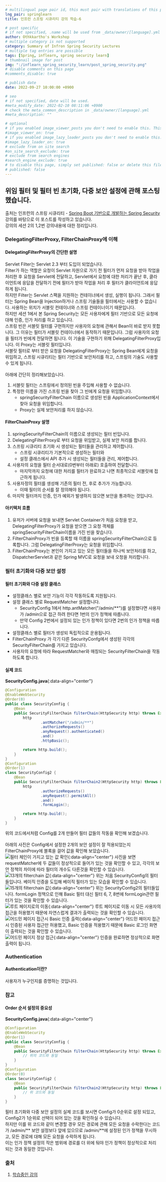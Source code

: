 ```yaml
---
# multilingual page pair id, this must pair with translations of this page. (This name must be unique)
lng_pair: springlearn
title: 인프런 스프링 시큐리티 강의 학습-6

# post specific
# if not specified, .name will be used from _data/owner/[language].yml
author: Othkkartho's Workshop
# multiple category is not supported
category: Summary of Infron Spring Security Lectures
# multiple tag entries are possible
tags: [Spring, inflearn, spring security learn]
# thumbnail image for post
img: ":/inflearn_spring_security_learn/post_spring_security.png"
# disable comments on this page
#comments_disable: true

# publish date
date: 2022-09-27 10:00:00 +0900

# seo
# if not specified, date will be used.
#meta_modify_date: 2022-02-10 08:11:06 +0900
# check the meta_common_description in _data/owner/[language].yml
#meta_description: ""

# optional
# if you enabled image_viewer_posts you don't need to enable this. This is only if image_viewer_posts = false
#image_viewer_on: true
# if you enabled image_lazy_loader_posts you don't need to enable this. This is only if image_lazy_loader_posts = false
#image_lazy_loader_on: true
# exclude from on site search
#on_site_search_exclude: true
# exclude from search engines
#search_engine_exclude: true
# to disable this page, simply set published: false or delete this file
# published: false
---
```


<!-- outline-start -->

위임 필터 및 필터 빈 초기화, 다중 보안 설정에 관해 포스팅 했습니다.
---------------------------------------------------------------

출처는 인프런의 스프링 시큐리티 - [Spring Boot 기반으로 개발하는 Spring Security](https://www.inflearn.com/course/%EC%BD%94%EC%96%B4-%EC%8A%A4%ED%94%84%EB%A7%81-%EC%8B%9C%ED%81%90%EB%A6%AC%ED%8B%B0)강의를 바탕으로 이 포스트를 작성하고 있습니다.<br>
강의의 세션 2의 1,2번 강의내용에 대한 정리입니다.

<!-- outline-end -->

### DelegatingFilterProxy, FilterChainProxy에 이해
#### DelegatingFilterProxy의 간단한 설명
Servlet Filter는 Servlet 2.3 부터 도입이 되었습니다.<br>
Filter가 하는 역할은 요청이 Servlet 자원으로 가기 전 필터가 먼저 요청을 받아 작업을 처리한 후 요청을 Servlet에 전달하고, Servlet에서 요청에 대한 처리가 끝난 후, 클라이언트에 응답을 전달하기 전에 필터가 받아 작업을 처리 후 필터가 클라이언트에 응답하게 됩니다.<br>
하지만 Filter는 Servlet 스팩을 지원하는 컨테이너에서 생성, 실행이 됩니다. 그래서 필터는 Spring Bean을 Injection하거나 스프링 기술들을 필터에서는 사용할 수 없습니다. 사용하는 위치가 서블릿 컨테이너와 스프링 컨테이너이기 때문입니다.<br>
하지만 세션 1에서 본 Spring Security는 모든 사용자에게 필터 기반으로 모든 요청에 대해 인증, 인가 처리를 하고 있습니다.<br>
스프링 빈은 서블릿 필터를 구현하지만 사용자의 요청에 관해서 Bean이 바로 받지 못합니다. 그 이유는 필터가 서블릿 컨테이너에서 동작하기 때문입니다. 그럼 사용자의 요청을 필터가 빈에게 전달하면 됩니다. 이 기술을 구현하기 위해 DelegatingFilterProxy입니다. 이 Proxy는 서블릿 필터입니다.<br>
서블릿 필터로 부터 받은 요청을 DelegatingFilterProxy는 Spring Bean에게 요청을 위임하고, 스프링 시큐리티는 필터 기반으로 보안처리를 하고, 스프링의 기술도 사용할 수 있게 됩니다.<br><br>
아래에 간단히 정리해보았습니다.
1. 서블릿 필터는 스프링에서 정의된 빈을 주입해 사용할 수 없습니다.
2. 특정한 이름을 가진 스프링 빈을 찾아 그 빈에게 요청을 위임합니다.
    - springSecurityFilterChain 이름으로 생성된 빈을 ApplicationContext에서 찾아 요청을 위임합니다.
    - Proxy는 실제 보안처리를 하지 않습니다.

#### FilterChainProxy 설명
1. springSecurityFilterChain의 이름으로 생성되는 필터 빈입니다.
2. DelegatingFilterProxy로 부터 요청을 위임받고, 실제 보안 처리를 합니다.
3. 스프링 시큐리티 초기화 시 생성되는 필터들을 관리하고 제어합니다.
    - 스프링 시큐리티가 기본적으로 생성하는 필터와
    - 설정 클래스에서 API 추가 시 생성되는 필터들을 관리, 제어합니다.
4. 사용자의 요청을 필터 순서대로(0번부터 아래로) 호출하여 전달합니다.
    - 마지막까지 요청에 대한 처리를 필터가 완료하고 나면 최종적으로 서블릿에 접근하게 됩니다.
5. 사용자정의 필터를 생성해 기존의 필터 전, 후로 추가가 가능합니다.
    - 이때 필터의 순서를 잘 정의해야 됩니다.
6. 마지막 필터까지 인증, 인가 예외가 발생하지 않으면 보안을 통과하는 것입니다.

#### 아키텍처 흐름
1. 유저가 서버에 요청을 보내면 Servlet Container가 처음 요청을 받고, DelegatingFilterProxy가 요청을 받으면 그 요청 객체를 springSecurityFilterChain이름을 가진 빈을 찾습니다.
2. FilterChainProxy가 빈을 등록할 때 이름을 springSecurityFilterChain으로 등록합니다. 그럼 DelegatingFilterProxy는 요청을 위임합니다.
3. FilterChainProxy는 본인이 가지고 있는 모든 필터들을 하나씩 보안처리를 하고, DispatcherServlet과 같은 Spring MVC로 요청을 보내 오청을 처리합니다.

### 필터 초기화와 다중 보안 설정
#### 필터 초기화와 다중 설정 클래스
- 설정클래스 별로 보안 기능이 각각 작동하도록 지원됩니다.
- 설정 클래스 별로 RequestMatcher 설정합니다.
    - SecurityConfig 1에서 http.antMatcher("/admin/**")를 설정했다면 사용자가 /admin으로 접근 하려 한다면 1번의 인가 정책에 따릅니다.
    - 만약 Config 2번에서 설정되 있는 인가 정책이 있다면 2번의 인가 정책을 따릅니다.
- 설정클래스 별로 필터가 생성되 독립적으로 운용됩니다.
- FilterChainProxy 가 각기 다른 SecurityConfg에서 생성된 각각의 SecurityFilterChain를 가지고 있습니다.
- 사용자의 요청에 따라 RequestMatcher와 매칭되는 SecurityFilterChain을 작동하도록 합니다.

#### 실제 코드
**SecurityConfig.java**{:data-align="center"}
```java
@Configuration
@EnableWebSecurity
@Order(0)
public class SecurityConfig {
    @Bean
    public SecurityFilterChain filterChain(HttpSecurity http) throws Exception {
        http
                .antMatcher("/admin/**")
                .authorizeRequests()
                .anyRequest().authenticated()
                .and()
                .httpBasic();

        return http.build();
    }
}
@Configuration
@Order(1)
class SecurityConfig2 {
    @Bean
    public SecurityFilterChain filterChain2(HttpSecurity http) throws Exception {
        http
                .authorizeRequests()
                .anyRequest().permitAll()
                .and()
                .formLogin();

        return http.build();
    }
}
```
위의 코드에서처럼 Config를 2개 만들어 필터 값들의 작동을 확인해 보겠습니다.<br><br>
아래의 사진은 Config에서 설정한 2개의 보안 설정이 잘 적용되었는지 FilterChainProxy에 블록을 걸어 값을 확인해 보았습니다.
![필터 체인이 가지고 있는 값 확인](:/inflearn_spring_security_learn/2s/6/filter_chains.jpg){:data-align="center"}
사진을 보면 requestMatcher에 두 값들이 정상적으로 들어가 있는 것을 확인할 수 있고, 각각의 보안 정책의 차이에 따라 필터의 개수도 다른것을 확인할 수 있습니다.<br>
![13개의 filterchain 값](:/inflearn_spring_security_learn/2s/6/securityconfig1.jpg){:data-align="center"}
위는 처음 SecurityConfig의 필터들입니다. 베이직 인증을 도입해 베이직 필터가 있는 모습을 확인할 수 있습니다.<br>
![15개의 filterchain 값](:/inflearn_spring_security_learn/2s/6/securityconfig2.jpg){:data-align="center"}
위는 SecurityConfig2의 필터들입니다. formLogin 정책으로 인해 Basic 필터 대신 필터 6, 7, 8번에 formLogin관련 필터가 있는 것을 확인할 수 있습니다.<br>
![루트 페이지로의 이동](:/inflearn_spring_security_learn/2s/6/root_page.jpg){:data-align="center"}
루트 페이지로 이동 시 모든 사용자의 접근을 허용했기 때문에 자연스럽게 결과가 출력되는 것을 확인할 수 있습니다.<br>
![어드민 페이지 접근시 Basic 인증 출력](:/inflearn_spring_security_learn/2s/6/admin_page.jpg){:data-align="center"}
어드민 페이지 접근 시 인증된 사용자 접근만 허용했고, Basic 인증을 적용했기 때문에 Basic 로그인 화면이 출력되는 것을 확인할 수 있습니다.<br>
![어드민 페이지 정상 접근](:/inflearn_spring_security_learn/2s/6/admin_page.jpg){:data-align="center"}
인증을 완료하면 정상적으로 화면 출력이 됩니다.

### Authentication
#### Authentication이란?
사용자가 누구인지를 증명하는 것입니다.


### 참고
#### Order 순서 설정의 중요성
**SecurityConfig.java**{:data-align="center"}
```java
@Configuration
@EnableWebSecurity
@Order(1)
public class SecurityConfig {
    @Bean
    public SecurityFilterChain filterChain(HttpSecurity http) throws Exception {
        // 위의 코드와 동일
    }
}
@Configuration
@Order(0)
class SecurityConfig2 {
    @Bean
    public SecurityFilterChain filterChain2(HttpSecurity http) throws Exception {
        // 위 코드와 동일
    }
}
```
필터 초기화와 다중 보안 설정의 실제 코드를 보시면 Config가 0순위로 설정 되있고, Config2가 1순위로 선택이 되어 있는 것을 확인하실 수 있습니다.<br>
하지만 이를 위 코드와 같이 변경할 경우 모든 경로에 관해 모든 요청을 수락한다는 코드가 /admin/** 보안 설정보다 앞에 있으므로 /admin/**에 설정된 인가 정책을 무시하고, 모든 경로에 대해 모든 요청을 수락하게 됩니다.<br>
이는 인가 정책 설정의 작은 범위에 경로를 더 위에 둬야 인가 정책이 정상적으로 처리 되는 것과 동일한 것입니다.


### 출처
1. [학습중인 강의](https://www.inflearn.com/course/%EC%BD%94%EC%96%B4-%EC%8A%A4%ED%94%84%EB%A7%81-%EC%8B%9C%ED%81%90%EB%A6%AC%ED%8B%B0)